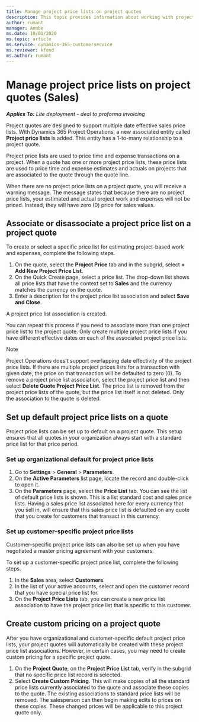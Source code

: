 ```yaml
---
title: Manage project price lists on project quotes
description: This topic provides information about working with project price lists on quotes. (Sales)
author: rumant
manager: Annbe
ms.date: 10/01/2020
ms.topic: article
ms.service: dynamics-365-customerservice
ms.reviewer: kfend 
ms.author: rumant
---
```


# Manage project price lists on project quotes (Sales)

_**Applies To:** Lite deployment - deal to proforma invoicing_

Project quotes are designed to support multiple date effective sales price lists. With Dynamics 365 Project Operations, a new associated entity called **Project price lists** is added. This entity has a 1-to-many relationship to a project quote.

Project price lists are used to price time and expense transactions on a project. When a quote has one or more project price lists, these price lists are used to price time and expense estimates and actuals on projects that are associated to the quote through the quote line.

When there are no project price lists on a project quote, you will receive a warning message. The message states that because there are no project price lists, your estimated and actual project work and expenses will not be priced. Instead, they will have zero (0) price for sales values.

## Associate or disassociate a project price list on a project quote

To create or select a specific price list for estimating project-based work and expenses, complete the following steps.

1. On the quote, select the **Project Price** tab and in the subgrid, select **+ Add New Project Price List**.
2. On the Quick Create page, select a price list. The drop-down list shows all price lists that have the context set to **Sales** and the currency matches the currency on the quote.
4. Enter a description for the project price list association and select **Save and Close**.

A project price list association is created.

You can repeat this process if you need to associate more than one project price list to the project quote. Only create multiple project price lists if you have different effective dates on each of the associated project price lists.

> [!NOTE]
> Project Operations does't support overlapping date effectivity of the project price lists. If there are multiple project prices lists for a transaction with given date, the price on that transaction will be defaulted to zero (0).
To remove a project price list association, select the project price list and then select **Delete Quote Project Price List**. The price list is removed from the project price lists of the quote, but the price list itself is not deleted. Only the association to the quote is deleted.

## Set up default project price lists on a quote

Project price lists can be set up to default on a project quote. This setup ensures that all quotes in your organization always start with a standard price list for that price period.

### Set up organizational default for project price lists

1. Go to **Settings** > **General** > **Parameters**.
2. On the **Active Parameters** list page, locate the record and double-click to open it. 
3. On the **Parameters** page, select the **Price List** tab. You can see the list of default price lists is shown. This is a list standard cost and sales price lists. Having a sales price list associated here for every currency that you sell in, will ensure that this sales price list is defaulted on any quote that you create for customers that transact in this currency.

### Set up customer-specific project price lists

Customer-specific project price lists can also be set up when you have negotiated a master pricing agreement with your customers.

To set up a customer-specific project price list, complete the following steps.

1. In the **Sales** area, select **Customers**.
2. In the list of your active accounts, select and open the customer record that you have special price list for.
3. On the **Project Price Lists** tab, you can create a new price list association to have the project price list that is specific to this customer.

## Create custom pricing on a project quote

After you have organizational and customer-specific default project price lists, your project quotes will automatically be created with these project price list associations. However, in certain cases, you may need to create custom pricing for a specific project quote. 

1. On the **Project Quote**, on the **Project Price List** tab, verify in the subgrid that no specific price list record is selected.
2. Select **Create Custom Pricing**. This will make copies of all the standard price lists currently associated to the quote and associate these copies to the quote. The existing associations to standard price lists will be removed. The salesperson can then begin making edits to prices on these copies. These changed prices will be applicable to this project quote only.